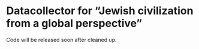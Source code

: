 # Datacollector for “Jewish civilization from a global perspective”
Code will be released soon after cleaned up.
